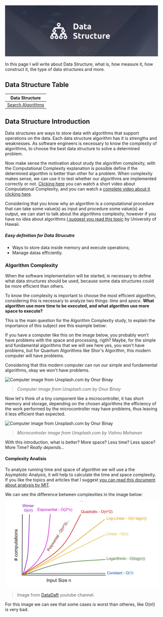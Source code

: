 ![Data Structure Image](./Assets/DataStructureBanner.png)

In this page I will write about Data Structure, what is, how measure it, how construct it, the type of data structures and more.

## Data Structure Table

| Data Structure                            |
| ----------------------------------------- |
| [Search Algorithms](./Search-Algorithms/) |

## Data Structure Introduction

Data structures are ways to store data with algorithms that support operations on the data. Each data structure algorithm has it is strengths and weaknesses. As software engineers is necessary to know the complexity of algorithms, to choose the best data structure to solve a determined problem.

Now make sense the motivation about study the algorithm complexity, with the Computational Complexity explanation is possible define if the determined algorithm is better than other for a problem. When complexity makes sense, we can use it to test whether our algorithms are implemented correctly or not. [Clicking here](https://www.youtube.com/watch?v=47GRtdHOKMg) you can watch a short video about Computational Complexity, and you can watch a [complete video about it clicking here](https://www.youtube.com/watch?v=Mo4vesaut8g).

Considering that you know why an algorithm is a computational procedure that can take some value(s) as input and procedure some value(s) as output, we can start to talk about the algorithms complexity, however if you have no idea about algorithms [I suggest you read this topic](https://algoparc.ics.hawaii.edu/~nodari/teaching/f15/Notes/Topic-01.html) by University of Hawaii.

##### Easy definition for Data Strucutre

- Ways to store data inside memory and execute operations;
- Manage datas efficiently.

### Algorithm Complexity

When the software implementation will be started, is necessary to define what data structures should be used, because some data structures could be more efficient than others.

To know the complexity is important to choose the most efficient algorithm, considering this is necessary to analyze two things: _time_ and _space_. **What algorithm use more time to be executed, and what algorithm use more space to execute?**

This is the main question for the Algorithm Complexity study, to explain the importance of this subject see this example below:

If you have a computer like this on the image below, you probably won't have problems with the space and processing, rigth? Maybe, for the simple and fundamental algorithms that we will see here yes, you won't have problems, but for Quantum Algorithms like Shor's Algorithm, this modern computer will have problems.

Considering that this modern computer can run our simple and fundamental algorithms, okay we won't have problems.

![Computer image from Unsplash.com by Onur Binay](https://images.unsplash.com/photo-1624705002806-5d72df19c3ad?ixlib=rb-4.0.3&ixid=MnwxMjA3fDB8MHxwaG90by1wYWdlfHx8fGVufDB8fHx8&auto=format&fit=crop&w=1632&h=400&q=80)

> _Computer image from Unsplash.com by Onur Binay_

Now let's think of a tiny component like a microcontroller, it has short memory and storage, depending on the chosen algorithms the efficiency of the work performed by the microcontroller may have problems, thus leaving it less efficient than expected.

![Computer image from Unsplash.com by Onur Binay](https://images.unsplash.com/photo-1649959168260-2eb9702d7b69?ixlib=rb-4.0.3&ixid=MnwxMjA3fDB8MHxwaG90by1wYWdlfHx8fGVufDB8fHx8&auto=format&fit=crop&w=1632&h=400&q=80)

> _Microcontroler image from Unsplash.com by Vishnu Mohanan_

With this introduction, what is better? More space? Less time? Less space? More Time? _Really depends..._

#### Complexity Analisis

To analyze running time and space of algorithm we will use a the Asymptotic Analysis, it will help to calculate the time and space complexity. If you like the topics and articles that I suggest [you can read this document about analysis by MIT](https://ocw.mit.edu/courses/1-204-computer-algorithms-in-systems-engineering-spring-2010/8ee75d49f1cb9a947f1d3f15a2aa9e00_MIT1_204S10_lec05.pdf).

We can see the difference between complexities in the image below:

![Algorithms Explained Computacional Complexity](./Assets/AlgorithmsExplainedComputacionalComplexity.png)

> Image from [DataDaft](https://www.youtube.com/watch?v=47GRtdHOKMg) youtube channel.

For this image we can see that some cases is worst than otheres, like O(n!) is very bad.
